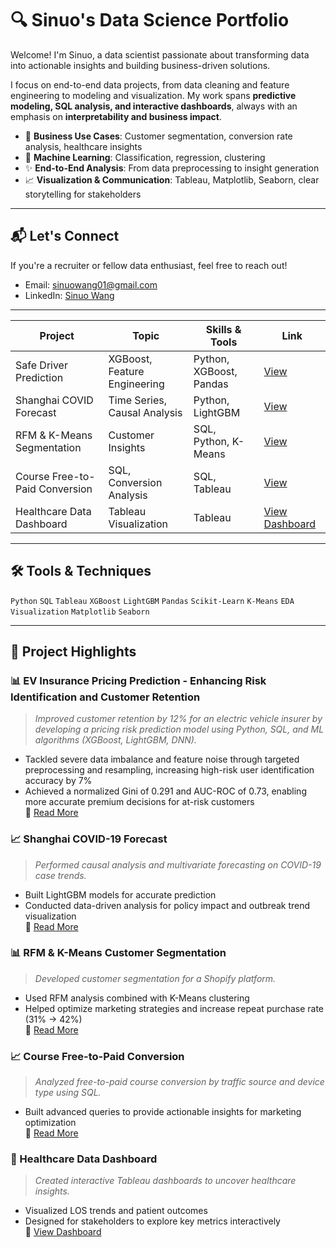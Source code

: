 # 🔍 Sinuo's Data Science Portfolio

Welcome! I'm Sinuo, a data scientist passionate about transforming data into actionable insights and building business-driven solutions.  

I focus on end-to-end data projects, from data cleaning and feature engineering to modeling and visualization. My work spans **predictive modeling, SQL analysis, and interactive dashboards**, always with an emphasis on **interpretability and business impact**.

- 💼 **Business Use Cases**: Customer segmentation, conversion rate analysis, healthcare insights  
- 🧠 **Machine Learning**: Classification, regression, clustering  
- ✨ **End-to-End Analysis**: From data preprocessing to insight generation  
- 📈 **Visualization & Communication**: Tableau, Matplotlib, Seaborn, clear storytelling for stakeholders  

---

## 📬 Let's Connect

If you're a recruiter or fellow data enthusiast, feel free to reach out!

- Email: sinuowang01@gmail.com  
- LinkedIn: [Sinuo Wang](https://www.linkedin.com/in/sinuowang/)  

---

| Project | Topic | Skills & Tools | Link |
|--------|-------|----------------|------|
| Safe Driver Prediction | XGBoost, Feature Engineering | Python, XGBoost, Pandas | [View](https://github.com/snw16/projects/safe_driver_prediction) |
| Shanghai COVID Forecast | Time Series, Causal Analysis | Python, LightGBM | [View](https://github.com/snw16/projects/shanghai_covid_forecast) |
| RFM & K-Means Segmentation | Customer Insights | SQL, Python, K-Means | [View](https://github.com/snw16/RFM_Analysis) |
| Course Free-to-Paid Conversion | SQL, Conversion Analysis | SQL, Tableau | [View](https://github.com/snw16/projects/course_conversions_rate) |
| Healthcare Data Dashboard | Tableau Visualization | Tableau | [View Dashboard](https://snw16.github.io/Tableau-Analyzing-Healthcare-Data/) |

---

## 🛠 Tools & Techniques

`Python` `SQL` `Tableau` `XGBoost` `LightGBM` `Pandas` `Scikit-Learn` `K-Means` `EDA` `Visualization` `Matplotlib` `Seaborn`

---

## 📁 Project Highlights

### 📊 EV Insurance Pricing Prediction - Enhancing Risk Identification and Customer Retention
> *Improved customer retention by 12% for an electric vehicle insurer by developing a pricing risk prediction model using Python, SQL, and ML algorithms (XGBoost, LightGBM, DNN).*

- Tackled severe data imbalance and feature noise through targeted preprocessing and resampling, increasing high-risk user identification accuracy by 7%  
- Achieved a normalized Gini of 0.291 and AUC-ROC of 0.73, enabling more accurate premium decisions for at-risk customers  
📂 [Read More](https://github.com/snw16/projects/safe_driver_prediction)


### 📈 Shanghai COVID-19 Forecast
> *Performed causal analysis and multivariate forecasting on COVID-19 case trends.*

- Built LightGBM models for accurate prediction  
- Conducted data-driven analysis for policy impact and outbreak trend visualization  
📂 [Read More](https://github.com/snw16/projects/shanghai_covid_forecast)

### 📊 RFM & K-Means Customer Segmentation
> *Developed customer segmentation for a Shopify platform.*

- Used RFM analysis combined with K-Means clustering  
- Helped optimize marketing strategies and increase repeat purchase rate (31% → 42%)  
📂 [Read More](https://github.com/snw16/RFM_Analysis)

### 📈 Course Free-to-Paid Conversion
> *Analyzed free-to-paid course conversion by traffic source and device type using SQL.*

- Built advanced queries to provide actionable insights for marketing optimization  
📂 [Read More](https://github.com/snw16/projects/course_conversions_rate)

### 🏥 Healthcare Data Dashboard
> *Created interactive Tableau dashboards to uncover healthcare insights.*

- Visualized LOS trends and patient outcomes  
- Designed for stakeholders to explore key metrics interactively  
📂 [View Dashboard](https://snw16.github.io/Tableau-Analyzing-Healthcare-Data/)
